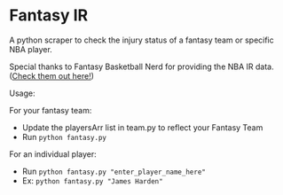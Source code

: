 # Fantasy IR
A python scraper to check the injury status of a fantasy team or specific NBA player.

Special thanks to Fantasy Basketball Nerd for providing the NBA IR data. ([Check them out here!](https://www.fantasybasketballnerd.com/fantasy-basketball-api))

Usage:

For your fantasy team:

* Update the playersArr list in team.py to reflect your Fantasy Team
* Run `python fantasy.py`

For an individual player:

* Run `python fantasy.py "enter_player_name_here"`
* Ex: `python fantasy.py "James Harden"`
